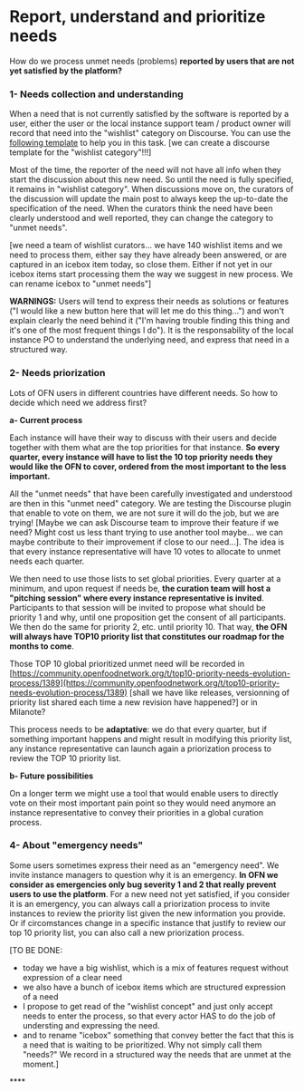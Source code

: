 # Report, understand and prioritize needs

How do we process unmet needs \(problems\) **reported by users that are not yet satisfied by the platform?**

### **1- Needs collection and understanding**

When a need that is not currently satisfied by the software is reported by a user, either the user or the local instance support team / product owner will record that need into the "wishlist" category on Discourse. You can use the [following template](https://docs.google.com/document/d/1hLDAiRIHUKlDd7CBTd7qIeQnATjg-VaymqnflE_rnBg/edit?usp=sharing) to help you in this task. \[we can create a discourse template for the "wishlist category"!!!\] 

Most of the time, the reporter of the need will not have all info when they start the discussion about this new need. So until the need is fully specified, it remains in "wishlist category". When discussions move on, the curators of the discussion will update the main post to always keep the up-to-date the specification of the need. When the curators think the need have been clearly understood and well reported, they can change the category to "unmet needs". 

\[we need a team of wishlist curators... we have 140 wishlist items and we need to process them, either say they have already been answered, or are captured in an icebox item today, so close them. Either if not yet in our icebox items start processing them the way we suggest in new process. We can rename icebox to "unmet needs"\]

**WARNINGS:** Users will tend to express their needs as solutions or features \("I would like a new button here that will let me do this thing..."\) and won't explain clearly the need behind it \("I'm having trouble finding this thing and it's one of the most frequent things I do"\). It is the responsability of the local instance PO to understand the underlying need, and express that need in a structured way.

### **2- Needs priorization**

Lots of OFN users in different countries have different needs. So how to decide which need we address first?

**a- Current process**

Each instance will have their way to discuss with their users and decide together with them what are the top priorities for that instance. **So every quarter, every instance will have to list the 10 top priority needs they would like the OFN to cover, ordered from the most important to the less important.**

All the "unmet needs" that have been carefully investigated and understood are then in this "unmet need" category. We are testing the Discourse plugin that enable to vote on them, we are not sure it will do the job, but we are trying! \[Maybe we can ask Discourse team to improve their feature if we need? Might cost us less thant trying to use another tool maybe... we can maybe contribute to their improvement if close to our need...\]. The idea is that every instance representative will have 10 votes to allocate to unmet needs each quarter.

We then need to use those lists to set global priorities. Every quarter at a minimum, and upon request if needs be, **the curation team will host a "pitching session" where every instance representative is invited**. Participants to that session will be invited to propose what should be priority 1 and why, until one proposition get the consent of all participants. We then do the same for priority 2, etc. until priority 10. That way, **the OFN will always have TOP10 priority list that constitutes our roadmap for the months to come**.

Those TOP 10 global prioritized unmet need will be recorded in [https://community.openfoodnetwork.org/t/top10-priority-needs-evolution-process/1389](https://community.openfoodnetwork.org/t/top10-priority-needs-evolution-process/1389) \[shall we have like releases, versionning of priority list shared each time a new revision have happened?\] or in Milanote?

This process needs to be **adaptative**: we do that every quarter, but if something important happens and might result in modifying this priority list, any instance representative can launch again a priorization process to review the TOP 10 priority list.

**b- Future possibilities**

On a longer term we might use a tool that would enable users to directly vote on their most important pain point so they would need anymore an instance representative to convey their priorities in a global curation process.

### 4- About "emergency needs"

Some users sometimes express their need as an "emergency need". We invite instance managers to question why it is an emergency. **In OFN we consider as emergencies only bug severity 1 and 2 that really prevent users to use the platform**. For a new need not yet satisfied, if you consider it is an emergency, you can always call a priorization process to invite instances to review the priority list given the new information you provide. Or if circomstances change in a specific instance that justify to review our top 10 priority list, you can also call a new priorization process.

\[TO BE DONE:  
- today we have a big wishlist, which is a mix of features request without expression of a clear need  
- we also have a bunch of icebox items which are structured expression of a need  
- I propose to get read of the "wishlist concept" and just only accept needs to enter the process, so that every actor HAS to do the job of understing and expressing the need.  
- and to rename "icebox" something that convey better the fact that this is a need that is waiting to be prioritized. Why not simply call them "needs?" We record in a structured way the needs that are unmet at the moment.\]



\*\*\*\*

